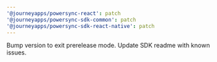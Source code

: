 ```yaml
---
'@journeyapps/powersync-react': patch
'@journeyapps/powersync-sdk-common': patch
'@journeyapps/powersync-sdk-react-native': patch
---
```


Bump version to exit prerelease mode. Update SDK readme with known issues.
